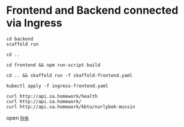 # Frontend and Backend connected via Ingress 

```
cd backend 
scaffold run

cd ..

cd frontend && npm run-script build

cd .. && skaffold run -f skaffold-frontend.yaml

kubectl apply -f ingress-frontend.yaml

curl http://api.sa.homework/health
curl http://api.sa.homework/
curl http://api.sa.homework/kbtu/nurlybek-mussin

```
open [link](http://sa.homework/)